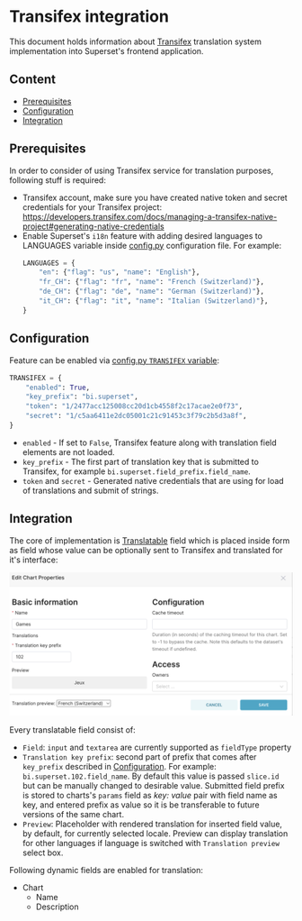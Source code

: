 # Transifex integration

This document holds information about [Transifex](https://www.transifex.com) translation system implementation into Superset's frontend application.

## Content

- [Prerequisites](#prerequisites)
- [Configuration](#configuration)
- [Integration](#integration)

## Prerequisites

In order to consider of using Transifex service for translation purposes, following stuff is required:

- Transifex account, make sure you have created native token and secret credentials for your Transifex project: https://developers.transifex.com/docs/managing-a-transifex-native-project#generating-native-credentials
- Enable Superset's `i18n` feature with adding desired languages to LANGUAGES variable inside [config.py](/superset/config.py) configuration file. For example:
    ```python
    LANGUAGES = {
        "en": {"flag": "us", "name": "English"},
        "fr_CH": {"flag": "fr", "name": "French (Switzerland)"},
        "de_CH": {"flag": "de", "name": "German (Switzerland)"},
        "it_CH": {"flag": "it", "name": "Italian (Switzerland)"},
    }
    ```

## Configuration

Feature can be enabled via [config.py `TRANSIFEX` variable](/superset/config.py#L378-384):

```py
TRANSIFEX = {
    "enabled": True,
    "key_prefix": "bi.superset",
    "token": "1/2477acc125008cc20d1cb4558f2c17acae2e0f73",
    "secret": "1/c5aa6411e2dc05001c21c91453c3f79c2b5d3a8f",
}
```

- `enabled` - If set to `False`, Transifex feature along with translation field elements are not loaded.
- `key_prefix` - The first part of translation key that is submitted to Transifex, for example `bi.superset.field_prefix.field_name`.
- `token` and `secret` - Generated native credentials that are using for load of translations and submit of strings.

## Integration

The core of implementation is [Translatable](/superset-frontend/src/components/Input/index.tsx#L72-127) field which is placed inside form as field whose value can be optionally sent to Transifex and translated for it's interface:

![Example of translatable field "Name"](/RESOURCES/img/name_translation_example.png "Example of translatable field 'Name'")

Every translatable field consist of:
- `Field`: `input` and `textarea` are currently supported as `fieldType` property
- `Translation key prefix`: second part of prefix that comes after `key_prefix` described in [Configuration](#configuration). For example:
`bi.superset.102.field_name`. By default this value is passed `slice.id` but can be manually changed to desirable value. Submitted field prefix is stored to charts's `params` field as _key: value_ pair with field name as key, and entered prefix as value so it is be transferable to future versions of the same chart.
- `Preview`: Placeholder with rendered translation for inserted field value, by default, for currently selected locale. Preview can display translation for other languages if language is switched with `Translation preview` select box.


Following dynamic fields are enabled for translation:
- Chart
    - Name
    - Description
